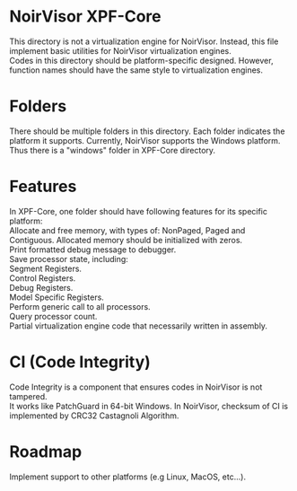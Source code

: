 # NoirVisor XPF-Core
This directory is not a virtualization engine for NoirVisor. Instead, this file implement basic utilities for NoirVisor virtualization engines. <br>
Codes in this directory should be platform-specific designed. However, function names should have the same style to virtualization engines. <br>

# Folders
There should be multiple folders in this directory. Each folder indicates the platform it supports. Currently, NoirVisor supports the Windows platform. Thus there is a "windows" folder in XPF-Core directory.

# Features
In XPF-Core, one folder should have following features for its specific platform: <br>
Allocate and free memory, with types of: NonPaged, Paged and Contiguous. Allocated memory should be initialized with zeros. <br>
Print formatted debug message to debugger. <br>
Save processor state, including: <br>
Segment Registers. <br>
Control Registers. <br>
Debug Registers. <br>
Model Specific Registers. <br>
Perform generic call to all processors. <br>
Query processor count. <br>
Partial virtualization engine code that necessarily written in assembly.

# CI (Code Integrity)
Code Integrity is a component that ensures codes in NoirVisor is not tampered. <br>
It works like PatchGuard in 64-bit Windows. In NoirVisor, checksum of CI is implemented by CRC32 Castagnoli Algorithm.

# Roadmap
Implement support to other platforms (e.g Linux, MacOS, etc...).